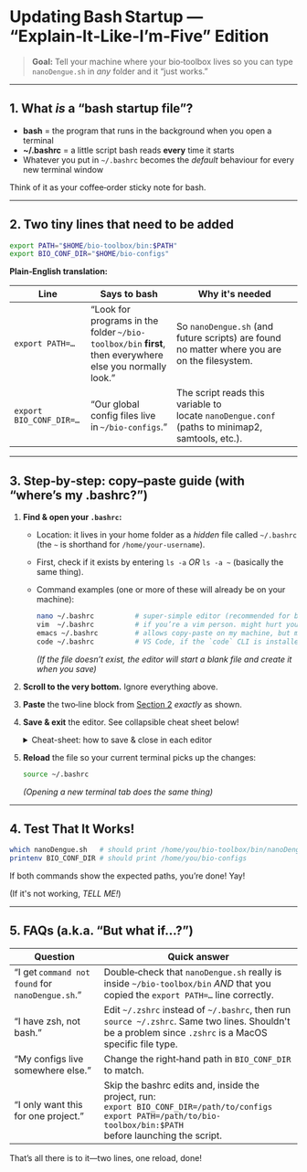 # Updating Bash Startup — **“Explain‑It‑Like‑I’m‑Five” Edition** 

> **Goal:** Tell your machine where your bio‑toolbox lives so you can type
> `nanoDengue.sh` in *any* folder and it “just works.”

---

## 1. What *is* a “bash startup file”?

* **bash** = the program that runs in the background when you open a terminal
* **\~/.bashrc** = a little script bash reads **every** time it starts
* Whatever you put in `~/.bashrc` becomes the *default* behaviour for every new terminal window

Think of it as your coffee‑order sticky note for bash.

---

## 2. Two tiny lines that need to be added

```bash
export PATH="$HOME/bio-toolbox/bin:$PATH"
export BIO_CONF_DIR="$HOME/bio-configs"
```

**Plain‑English translation:**

| Line                    | Says to bash                                                                                             | Why it's needed                                                                                            |
| ----------------------- | -------------------------------------------------------------------------------------------------------- | --------------------------------------------------------------------------------------------------------- |
| `export PATH=…`         | “Look for programs in the folder `~/bio-toolbox/bin` **first**, then everywhere else you normally look.” | So `nanoDengue.sh` (and future scripts) are found no matter where you are on the filesystem.              |
| `export BIO_CONF_DIR=…` | “Our global config files live in `~/bio-configs`.”                                                       | The script reads this variable to locate `nanoDengue.conf` (paths to minimap2, samtools, etc.). |

---

## 3. Step‑by‑step: copy–paste guide (with “where’s my .bashrc?”)

1. **Find & open your `.bashrc`:**

   * Location: it lives in your home folder as a *hidden* file called `~/.bashrc` (the `~` is shorthand for `/home/your‑username`).
   * First, check if it exists by entering `ls -a` *OR* `ls -a ~` (basically the same thing).
   * Command examples (one or more of these will already be on your machine):

     ```bash
     nano ~/.bashrc          # super‑simple editor (recommended for beginners. I opened it once and hated it though)
     vim  ~/.bashrc          # if you’re a vim person. might hurt your eyes if your .vimrc file isn't set-up for ease of vision
     emacs ~/.bashrc         # allows copy-paste on my machine, but might be be difficult to navigate
     code ~/.bashrc          # VS Code, if the `code` CLI is installed
     ```

     *(If the file doesn’t exist, the editor will start a blank file and create it when you save)*
2. **Scroll to the very bottom.**  Ignore everything above.
3. **Paste** the two‑line block from [Section 2](#2-two-tiny-lines-that-need-to-be-added) *exactly* as shown.
4. **Save & exit** the editor. See collapsible cheat sheet below!
    <details>
    <summary>Cheat-sheet: how to save & close in each editor</summary>

    | Editor | Save changes | Quit / Close |
    |--------|--------------|--------------|
    | **nano** | `Ctrl-O` then `Enter` | `Ctrl-X` |
    | **vim**  | `Shift-Z Z` *(saves **and** quits in one step w/o having to exit Insert Mode)* OR `:w` (after returning to Normal Mode) | ``:q` (or `:wq` to save *and* quit in one go if in Normal Mode) |
    | **emacs** | `Ctrl-X` `Ctrl-S` | `Ctrl-X` `Ctrl-C` |
    | **VS Code** (`code`) | `Ctrl-S` | `Ctrl-Q` *(Windows/Linux)* or close the tab/window |
    </details>

5. **Reload** the file so your current terminal picks up the changes:

   ```bash
   source ~/.bashrc
   ```

   *(Opening a new terminal tab does the same thing)*

---

## 4. Test That It Works!

```bash
which nanoDengue.sh   # should print /home/you/bio-toolbox/bin/nanoDengue.sh
printenv BIO_CONF_DIR # should print /home/you/bio-configs
```

If both commands show the expected paths, you’re done! Yay!

(If it's not working, *TELL ME!*)

---

## 5. FAQs (a.k.a. “But what if…?”)

| Question                                         | Quick answer                                                                                                                                                                  |
| ------------------------------------------------ | ----------------------------------------------------------------------------------------------------------------------------------------------------------------------------- |
| “I get `command not found` for `nanoDengue.sh`.” | Double‑check that `nanoDengue.sh` really is inside `~/bio-toolbox/bin` *AND* that you copied the `export PATH=…` line correctly.                                              |
| “I have zsh, not bash.”                          | Edit `~/.zshrc` instead of `~/.bashrc`, then run `source ~/.zshrc`. Same two lines. Shouldn't be a problem since `.zshrc` is a MacOS specific file type.                                                                                          |
| “My configs live somewhere else.”                | Change the right‑hand path in `BIO_CONF_DIR` to match.                                                                                                                        |
| “I only want this for one project.”              | Skip the bashrc edits and, inside the project, run:<br>`export BIO_CONF_DIR=/path/to/configs`<br>`export PATH=/path/to/bio-toolbox/bin:$PATH`<br>before launching the script. |

That’s all there is to it—two lines, one reload, done!
